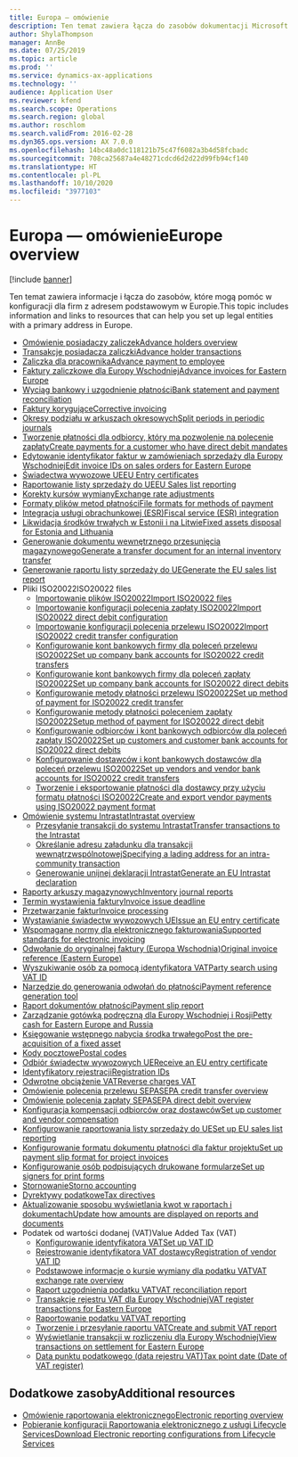 ```yaml
---
title: Europa — omówienie
description: Ten temat zawiera łącza do zasobów dokumentacji Microsoft Dynamics 365 Finance dla Europy.
author: ShylaThompson
manager: AnnBe
ms.date: 07/25/2019
ms.topic: article
ms.prod: ''
ms.service: dynamics-ax-applications
ms.technology: ''
audience: Application User
ms.reviewer: kfend
ms.search.scope: Operations
ms.search.region: global
ms.author: roschlom
ms.search.validFrom: 2016-02-28
ms.dyn365.ops.version: AX 7.0.0
ms.openlocfilehash: 14bc48a0dc118121b75c47f6082a3b4d58fcbadc
ms.sourcegitcommit: 708ca25687a4e48271cdcd6d2d22d99fb94cf140
ms.translationtype: HT
ms.contentlocale: pl-PL
ms.lasthandoff: 10/10/2020
ms.locfileid: "3977103"
---
```

# <a name="europe-overview"></a><span data-ttu-id="507e6-103">Europa — omówienie</span><span class="sxs-lookup"><span data-stu-id="507e6-103">Europe overview</span></span>

[!include [banner](../includes/banner.md)]

<span data-ttu-id="507e6-104">Ten temat zawiera informacje i łącza do zasobów, które mogą pomóc w konfiguracji dla firm z adresem podstawowym w Europie.</span><span class="sxs-lookup"><span data-stu-id="507e6-104">This topic includes information and links to resources that can help you set up legal entities with a primary address in Europe.</span></span> 

- [<span data-ttu-id="507e6-105">Omówienie posiadaczy zaliczek</span><span class="sxs-lookup"><span data-stu-id="507e6-105">Advance holders overview</span></span>](emea-advance-holders.md)
 - [<span data-ttu-id="507e6-106">Transakcje posiadacza zaliczki</span><span class="sxs-lookup"><span data-stu-id="507e6-106">Advance holder transactions</span></span>](emea-advance-holders-transactions.md)
 - [<span data-ttu-id="507e6-107">Zaliczka dla pracownika</span><span class="sxs-lookup"><span data-stu-id="507e6-107">Advance payment to employee</span></span>](tasks/advance-payment-employee.md)
- [<span data-ttu-id="507e6-108">Faktury zaliczkowe dla Europy Wschodniej</span><span class="sxs-lookup"><span data-stu-id="507e6-108">Advance invoices for Eastern Europe</span></span>](emea-advance-invoice.md)
- [<span data-ttu-id="507e6-109">Wyciąg bankowy i uzgodnienie płatności</span><span class="sxs-lookup"><span data-stu-id="507e6-109">Bank statement and payment reconciliation</span></span>](emea-bank-reconciliation.md)
- [<span data-ttu-id="507e6-110">Faktury korygujące</span><span class="sxs-lookup"><span data-stu-id="507e6-110">Corrective invoicing</span></span>](emea-corrective-invoice.md)
- [<span data-ttu-id="507e6-111">Okresy podziału w arkuszach okresowych</span><span class="sxs-lookup"><span data-stu-id="507e6-111">Split periods in periodic journals</span></span>](emea-create-post-periodic-journals.md)
- [<span data-ttu-id="507e6-112">Tworzenie płatności dla odbiorcy, który ma pozwolenie na polecenie zapłaty</span><span class="sxs-lookup"><span data-stu-id="507e6-112">Create payments for a customer who have direct debit mandates</span></span>](tasks/create-payments-customers-who-have-direct-debit-mandates.md)
- [<span data-ttu-id="507e6-113">Edytowanie identyfikator faktur w zamówieniach sprzedaży dla Europy Wschodniej</span><span class="sxs-lookup"><span data-stu-id="507e6-113">Edit invoice IDs on sales orders for Eastern Europe</span></span>](emea-edit-invoice-id-sales-orders.md)
- [<span data-ttu-id="507e6-114">Świadectwa wywozowe UE</span><span class="sxs-lookup"><span data-stu-id="507e6-114">EU Entry certificates</span></span>](emea-entry-certificates.md)
- [<span data-ttu-id="507e6-115">Raportowanie listy sprzedaży do UE</span><span class="sxs-lookup"><span data-stu-id="507e6-115">EU Sales list reporting</span></span>](emea-eu-sales-list.md)
- [<span data-ttu-id="507e6-116">Korekty kursów wymiany</span><span class="sxs-lookup"><span data-stu-id="507e6-116">Exchange rate adjustments</span></span>](emea-exchange-rate-adjustments.md)
- [<span data-ttu-id="507e6-117">Formaty plików metod płatności</span><span class="sxs-lookup"><span data-stu-id="507e6-117">File formats for methods of payment</span></span>](emea-select-file-formats-for-the-method-of-payments.md)
- [<span data-ttu-id="507e6-118">Integracja usługi obrachunkowej (ESR)</span><span class="sxs-lookup"><span data-stu-id="507e6-118">Fiscal service (ESR) integration</span></span>](emea-fiscal-service-integration.md)
- [<span data-ttu-id="507e6-119">Likwidacja środków trwałych w Estonii i na Litwie</span><span class="sxs-lookup"><span data-stu-id="507e6-119">Fixed assets disposal for Estonia and Lithuania</span></span>](emea-credit-note-reverse-fixed-asset-sale.md)
- [<span data-ttu-id="507e6-120">Generowanie dokumentu wewnętrznego przesunięcia magazynowego</span><span class="sxs-lookup"><span data-stu-id="507e6-120">Generate a transfer document for an internal inventory transfer</span></span>](tasks/transfer-document-internal-inventory-transfer.md)
- [<span data-ttu-id="507e6-121">Generowanie raportu listy sprzedaży do UE</span><span class="sxs-lookup"><span data-stu-id="507e6-121">Generate the EU sales list report</span></span>](tasks/eur-00011-eu-sales-list-report.md)
- <span data-ttu-id="507e6-122">Pliki ISO20022</span><span class="sxs-lookup"><span data-stu-id="507e6-122">ISO20022 files</span></span>
  - [<span data-ttu-id="507e6-123">Importowanie plików ISO20022</span><span class="sxs-lookup"><span data-stu-id="507e6-123">Import ISO20022 files</span></span>](emea-ISO20022-file-formats.md)
  - [<span data-ttu-id="507e6-124">Importowanie konfiguracji polecenia zapłaty ISO20022</span><span class="sxs-lookup"><span data-stu-id="507e6-124">Import ISO20022 direct debit configuration</span></span>](tasks/import-iso20022-direct-debit-configuration.md)
  - [<span data-ttu-id="507e6-125">Importowanie konfiguracji polecenia przelewu ISO20022</span><span class="sxs-lookup"><span data-stu-id="507e6-125">Import ISO20022 credit transfer configuration</span></span>](tasks/import-iso20022-credit-transfer-configuration.md)
  - [<span data-ttu-id="507e6-126">Konfigurowanie kont bankowych firmy dla poleceń przelewu ISO20022</span><span class="sxs-lookup"><span data-stu-id="507e6-126">Set up company bank accounts for ISO20022 credit transfers</span></span>](tasks/set-up-company-bank-accounts-iso20022-credit-transfers.md)
  - [<span data-ttu-id="507e6-127">Konfigurowanie kont bankowych firmy dla poleceń zapłaty ISO20022</span><span class="sxs-lookup"><span data-stu-id="507e6-127">Set up company bank accounts for ISO20022 direct debits</span></span>](tasks/set-up-company-bank-accounts-iso20022-direct-debits.md)
  - [<span data-ttu-id="507e6-128">Konfigurowanie metody płatności przelewu ISO20022</span><span class="sxs-lookup"><span data-stu-id="507e6-128">Set up method of payment for ISO20022 credit transfer</span></span>](tasks/set-up-method-payment-iso20022-credit-transfer.md)
  - [<span data-ttu-id="507e6-129">Konfigurowanie metody płatności poleceniem zapłaty ISO20022</span><span class="sxs-lookup"><span data-stu-id="507e6-129">Setup method of payment for ISO20022 direct debit</span></span>](tasks/setup-method-payment-iso20022-direct-debit.md)
  - [<span data-ttu-id="507e6-130">Konfigurowanie odbiorców i kont bankowych odbiorców dla poleceń zapłaty ISO20022</span><span class="sxs-lookup"><span data-stu-id="507e6-130">Set up customers and customer bank accounts for ISO20022 direct debits</span></span>](tasks/set-up-bank-accounts-iso20022-direct-debits.md)
  - [<span data-ttu-id="507e6-131">Konfigurowanie dostawców i kont bankowych dostawców dla poleceń przelewu ISO20022</span><span class="sxs-lookup"><span data-stu-id="507e6-131">Set up vendors and vendor bank accounts for ISO20022 credit transfers</span></span>](tasks/set-up-vendor-iso20022-credit-transfers.md)
  - [<span data-ttu-id="507e6-132">Tworzenie i eksportowanie płatności dla dostawcy przy użyciu formatu płatności ISO20022</span><span class="sxs-lookup"><span data-stu-id="507e6-132">Create and export vendor payments using ISO20022 payment format</span></span>](tasks/create-export-vendor-payments-iso20022-payment-format.md)
- [<span data-ttu-id="507e6-133">Omówienie systemu Intrastat</span><span class="sxs-lookup"><span data-stu-id="507e6-133">Intrastat overview</span></span>](emea-intrastat.md)
  - [<span data-ttu-id="507e6-134">Przesyłanie transakcji do systemu Intrastat</span><span class="sxs-lookup"><span data-stu-id="507e6-134">Transfer transactions to the Intrastat</span></span>](tasks/transfer-transactions-intrastat.md)
  - [<span data-ttu-id="507e6-135">Określanie adresu załadunku dla transakcji wewnątrzwspólnotowej</span><span class="sxs-lookup"><span data-stu-id="507e6-135">Specifying a lading address for an intra-community transaction</span></span>](tasks/eur-00002-specify-lading-address-intra-community.md)
  - [<span data-ttu-id="507e6-136">Generowanie unijnej deklaracji Intrastat</span><span class="sxs-lookup"><span data-stu-id="507e6-136">Generate an EU Intrastat declaration</span></span>](tasks/eur-00002-eu-intrastat-declaration.md)
- [<span data-ttu-id="507e6-137">Raporty arkuszy magazynowych</span><span class="sxs-lookup"><span data-stu-id="507e6-137">Inventory journal reports</span></span>](emea-set-up-report-inventory-journal-names.md)
- [<span data-ttu-id="507e6-138">Termin wystawienia faktury</span><span class="sxs-lookup"><span data-stu-id="507e6-138">Invoice issue deadline</span></span>](emea-invoice-issue-deadline.md)
- [<span data-ttu-id="507e6-139">Przetwarzanie faktur</span><span class="sxs-lookup"><span data-stu-id="507e6-139">Invoice processing</span></span>](emea-invoice-processing.md)
- [<span data-ttu-id="507e6-140">Wystawianie świadectw wywozowych UE</span><span class="sxs-lookup"><span data-stu-id="507e6-140">Issue an EU entry certificate</span></span>](tasks/eur-00012-issue-eu-entry-certificate.md)
- [<span data-ttu-id="507e6-141">Wspomagane normy dla elektronicznego fakturowania</span><span class="sxs-lookup"><span data-stu-id="507e6-141">Supported standards for electronic invoicing</span></span>](emea-oioubl-standards-electronic-invoicing.md)
- [<span data-ttu-id="507e6-142">Odwołanie do oryginalnej faktury (Europa Wschodnia)</span><span class="sxs-lookup"><span data-stu-id="507e6-142">Original invoice reference (Eastern Europe)</span></span>](tasks/ee-00004-original-invoice-reference.md)
- [<span data-ttu-id="507e6-143">Wyszukiwanie osób za pomocą identyfikatora VAT</span><span class="sxs-lookup"><span data-stu-id="507e6-143">Party search using VAT ID</span></span>](tasks/eur-00015-party-search-vat-id.md)
- [<span data-ttu-id="507e6-144">Narzędzie do generowania odwołań do płatności</span><span class="sxs-lookup"><span data-stu-id="507e6-144">Payment reference generation tool</span></span>](tasks/ee-00015-payment-reference-generation-tool.md)
- [<span data-ttu-id="507e6-145">Raport dokumentów płatności</span><span class="sxs-lookup"><span data-stu-id="507e6-145">Payment slip report</span></span>](emea-eur-payment-slip-report-giro.md)
- [<span data-ttu-id="507e6-146">Zarządzanie gotówką podręczną dla Europy Wschodniej i Rosji</span><span class="sxs-lookup"><span data-stu-id="507e6-146">Petty cash for Eastern Europe and Russia</span></span>](emea-petty-cash.md)
- [<span data-ttu-id="507e6-147">Księgowanie wstępnego nabycia środka trwałego</span><span class="sxs-lookup"><span data-stu-id="507e6-147">Post the pre-acquisition of a fixed asset</span></span>](emea-pre-acquisition-acquisition-fixed-asset.md)
- [<span data-ttu-id="507e6-148">Kody pocztowe</span><span class="sxs-lookup"><span data-stu-id="507e6-148">Postal codes</span></span>](emea-import-create-postal-codes-manually.md)
- [<span data-ttu-id="507e6-149">Odbiór świadectw wywozowych UE</span><span class="sxs-lookup"><span data-stu-id="507e6-149">Receive an EU entry certificate</span></span>](tasks/eur-00012-receive-eu-entry-certificate.md)
- [<span data-ttu-id="507e6-150">Identyfikatory rejestracji</span><span class="sxs-lookup"><span data-stu-id="507e6-150">Registration IDs</span></span>](emea-registration-ids.md)
- [<span data-ttu-id="507e6-151">Odwrotne obciążenie VAT</span><span class="sxs-lookup"><span data-stu-id="507e6-151">Reverse charges VAT</span></span>](emea-reverse-charge.md)
- [<span data-ttu-id="507e6-152">Omówienie polecenia przelewu SEPA</span><span class="sxs-lookup"><span data-stu-id="507e6-152">SEPA credit transfer overview</span></span>](../accounts-payable/sepa-credit-transfer.md)
- [<span data-ttu-id="507e6-153">Omówienie polecenia zapłaty SEPA</span><span class="sxs-lookup"><span data-stu-id="507e6-153">SEPA direct debit overview</span></span>](../accounts-receivable/sepa-direct-debit-overview.md)
- [<span data-ttu-id="507e6-154">Konfiguracja kompensacji odbiorców oraz dostawców</span><span class="sxs-lookup"><span data-stu-id="507e6-154">Set up customer and vendor compensation</span></span>](emea-compensation-customer-vendor-transactions.md)
- [<span data-ttu-id="507e6-155">Konfigurowanie raportowania listy sprzedaży do UE</span><span class="sxs-lookup"><span data-stu-id="507e6-155">Set up EU sales list reporting</span></span>](tasks/eur-00011-eu-sales-list-reporting.md)
- [<span data-ttu-id="507e6-156">Konfigurowanie formatu dokumentu płatności dla faktur projektu</span><span class="sxs-lookup"><span data-stu-id="507e6-156">Set up payment slip format for project invoices</span></span>](tasks/set-up-payment-slip-format-project-invoices.md)
- [<span data-ttu-id="507e6-157">Konfigurowanie osób podpisujących drukowane formularze</span><span class="sxs-lookup"><span data-stu-id="507e6-157">Set up signers for print forms</span></span>](emea-set-up-signers-for-printing-forms.md)
- [<span data-ttu-id="507e6-158">Stornowanie</span><span class="sxs-lookup"><span data-stu-id="507e6-158">Storno accounting</span></span>](emea-storno.md)
- [<span data-ttu-id="507e6-159">Dyrektywy podatkowe</span><span class="sxs-lookup"><span data-stu-id="507e6-159">Tax directives</span></span>](emea-tax-directives.md)
- [<span data-ttu-id="507e6-160">Aktualizowanie sposobu wyświetlania kwot w raportach i dokumentach</span><span class="sxs-lookup"><span data-stu-id="507e6-160">Update how amounts are displayed on reports and documents</span></span>](emea-amount-printing-forms.md)
- <span data-ttu-id="507e6-161">Podatek od wartości dodanej (VAT)</span><span class="sxs-lookup"><span data-stu-id="507e6-161">Value Added Tax (VAT)</span></span>
  - [<span data-ttu-id="507e6-162">Konfigurowanie identyfikatora VAT</span><span class="sxs-lookup"><span data-stu-id="507e6-162">Set up VAT ID</span></span>](tasks/eur-00015-vat-id.md)
  - [<span data-ttu-id="507e6-163">Rejestrowanie identyfikatora VAT dostawcy</span><span class="sxs-lookup"><span data-stu-id="507e6-163">Registration of vendor VAT ID</span></span>](tasks/eur-00015-registration-vendor-vat-id.md)
  - [<span data-ttu-id="507e6-164">Podstawowe informacje o kursie wymiany dla podatku VAT</span><span class="sxs-lookup"><span data-stu-id="507e6-164">VAT exchange rate overview</span></span>](emea-vat-exchange-rate.md)
  - [<span data-ttu-id="507e6-165">Raport uzgodnienia podatku VAT</span><span class="sxs-lookup"><span data-stu-id="507e6-165">VAT reconciliation report</span></span>](tasks/eur-00018-vat-reconciliation-report.md)
  - [<span data-ttu-id="507e6-166">Transakcje rejestru VAT dla Europy Wschodniej</span><span class="sxs-lookup"><span data-stu-id="507e6-166">VAT register transactions for Eastern Europe</span></span>](emea-vat-register-transactions.md)
  - [<span data-ttu-id="507e6-167">Raportowanie podatku VAT</span><span class="sxs-lookup"><span data-stu-id="507e6-167">VAT reporting</span></span>](emea-vat-reporting.md)
  - [<span data-ttu-id="507e6-168">Tworzenie i przesyłanie raportu VAT</span><span class="sxs-lookup"><span data-stu-id="507e6-168">Create and submit VAT report</span></span>](tasks/create-submit-vat-report.md)
  - [<span data-ttu-id="507e6-169">Wyświetlanie transakcji w rozliczeniu dla Europy Wschodniej</span><span class="sxs-lookup"><span data-stu-id="507e6-169">View transactions on settlement for Eastern Europe</span></span>](emea-transactions-settlement-form.md)
  - [<span data-ttu-id="507e6-170">Data punktu podatkowego (data rejestru VAT)</span><span class="sxs-lookup"><span data-stu-id="507e6-170">Tax point date (Date of VAT register)</span></span>](emea-tax-point-date.md)

## <a name="additional-resources"></a><span data-ttu-id="507e6-171">Dodatkowe zasoby</span><span class="sxs-lookup"><span data-stu-id="507e6-171">Additional resources</span></span>

- [<span data-ttu-id="507e6-172">Omówienie raportowania elektronicznego</span><span class="sxs-lookup"><span data-stu-id="507e6-172">Electronic reporting overview</span></span>](../../dev-itpro/analytics/general-electronic-reporting.md)
- [<span data-ttu-id="507e6-173">Pobieranie konfiguracji Raportowania elektronicznego z usługi Lifecycle Services</span><span class="sxs-lookup"><span data-stu-id="507e6-173">Download Electronic reporting configurations from Lifecycle Services</span></span>](../../dev-itpro/analytics/download-electronic-reporting-configuration-lcs.md)

